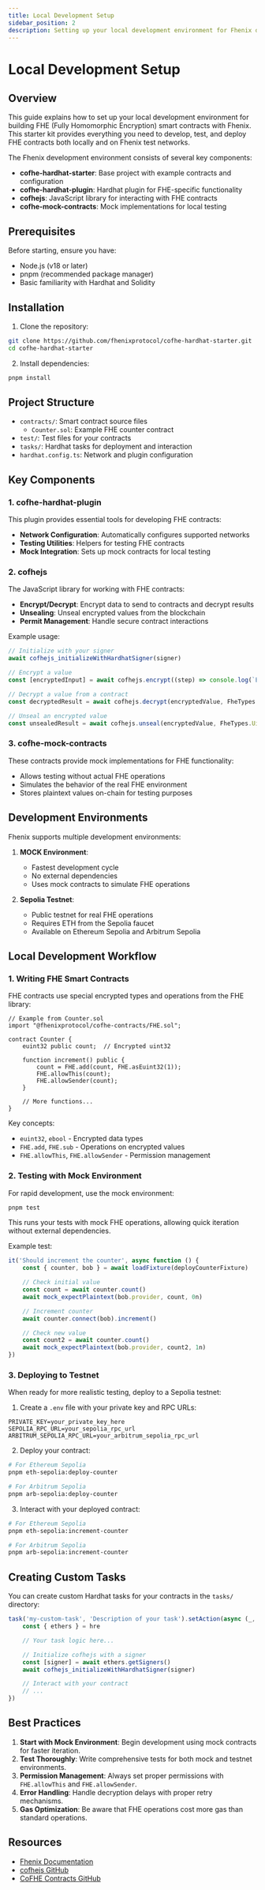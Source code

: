 ```yaml
---
title: Local Development Setup
sidebar_position: 2
description: Setting up your local development environment for Fhenix development
---
```


# Local Development Setup

## Overview

This guide explains how to set up your local development environment for building FHE (Fully Homomorphic Encryption) smart contracts with Fhenix. This starter kit provides everything you need to develop, test, and deploy FHE contracts both locally and on Fhenix test networks.

The Fhenix development environment consists of several key components:

- **cofhe-hardhat-starter**: Base project with example contracts and configuration
- **cofhe-hardhat-plugin**: Hardhat plugin for FHE-specific functionality
- **cofhejs**: JavaScript library for interacting with FHE contracts
- **cofhe-mock-contracts**: Mock implementations for local testing

## Prerequisites

Before starting, ensure you have:

- Node.js (v18 or later)
- pnpm (recommended package manager)
- Basic familiarity with Hardhat and Solidity

## Installation

1. Clone the repository:

```bash
git clone https://github.com/fhenixprotocol/cofhe-hardhat-starter.git
cd cofhe-hardhat-starter
```

2. Install dependencies:

```bash
pnpm install
```

## Project Structure

- `contracts/`: Smart contract source files
  - `Counter.sol`: Example FHE counter contract
- `test/`: Test files for your contracts
- `tasks/`: Hardhat tasks for deployment and interaction
- `hardhat.config.ts`: Network and plugin configuration

## Key Components

### 1. cofhe-hardhat-plugin

This plugin provides essential tools for developing FHE contracts:

- **Network Configuration**: Automatically configures supported networks
- **Testing Utilities**: Helpers for testing FHE contracts
- **Mock Integration**: Sets up mock contracts for local testing

### 2. cofhejs

The JavaScript library for working with FHE contracts:

- **Encrypt/Decrypt**: Encrypt data to send to contracts and decrypt results
- **Unsealing**: Unseal encrypted values from the blockchain
- **Permit Management**: Handle secure contract interactions

Example usage:

```typescript
// Initialize with your signer
await cofhejs_initializeWithHardhatSigner(signer)

// Encrypt a value
const [encryptedInput] = await cofhejs.encrypt((step) => console.log(`Encrypt step - ${step}`), [Encryptable.uint32(5n)])

// Decrypt a value from a contract
const decryptedResult = await cofhejs.decrypt(encryptedValue, FheTypes.Uint32)

// Unseal an encrypted value
const unsealedResult = await cofhejs.unseal(encryptedValue, FheTypes.Uint32)
```

### 3. cofhe-mock-contracts

These contracts provide mock implementations for FHE functionality:

- Allows testing without actual FHE operations
- Simulates the behavior of the real FHE environment
- Stores plaintext values on-chain for testing purposes

## Development Environments

Fhenix supports multiple development environments:

1. **MOCK Environment**:

   - Fastest development cycle
   - No external dependencies
   - Uses mock contracts to simulate FHE operations

2. **Sepolia Testnet**:
   - Public testnet for real FHE operations
   - Requires ETH from the Sepolia faucet
   - Available on Ethereum Sepolia and Arbitrum Sepolia

## Local Development Workflow

### 1. Writing FHE Smart Contracts

FHE contracts use special encrypted types and operations from the FHE library:

```solidity
// Example from Counter.sol
import "@fhenixprotocol/cofhe-contracts/FHE.sol";

contract Counter {
    euint32 public count;  // Encrypted uint32

    function increment() public {
        count = FHE.add(count, FHE.asEuint32(1));
        FHE.allowThis(count);
        FHE.allowSender(count);
    }

    // More functions...
}
```

Key concepts:

- `euint32`, `ebool` - Encrypted data types
- `FHE.add`, `FHE.sub` - Operations on encrypted values
- `FHE.allowThis`, `FHE.allowSender` - Permission management

### 2. Testing with Mock Environment

For rapid development, use the mock environment:

```bash
pnpm test
```

This runs your tests with mock FHE operations, allowing quick iteration without external dependencies.

Example test:

```typescript
it('Should increment the counter', async function () {
	const { counter, bob } = await loadFixture(deployCounterFixture)

	// Check initial value
	const count = await counter.count()
	await mock_expectPlaintext(bob.provider, count, 0n)

	// Increment counter
	await counter.connect(bob).increment()

	// Check new value
	const count2 = await counter.count()
	await mock_expectPlaintext(bob.provider, count2, 1n)
})
```

### 3. Deploying to Testnet

When ready for more realistic testing, deploy to a Sepolia testnet:

1. Create a `.env` file with your private key and RPC URLs:

```
PRIVATE_KEY=your_private_key_here
SEPOLIA_RPC_URL=your_sepolia_rpc_url
ARBITRUM_SEPOLIA_RPC_URL=your_arbitrum_sepolia_rpc_url
```

2. Deploy your contract:

```bash
# For Ethereum Sepolia
pnpm eth-sepolia:deploy-counter

# For Arbitrum Sepolia
pnpm arb-sepolia:deploy-counter
```

3. Interact with your deployed contract:

```bash
# For Ethereum Sepolia
pnpm eth-sepolia:increment-counter

# For Arbitrum Sepolia
pnpm arb-sepolia:increment-counter
```

## Creating Custom Tasks

You can create custom Hardhat tasks for your contracts in the `tasks/` directory:

```typescript
task('my-custom-task', 'Description of your task').setAction(async (_, hre: HardhatRuntimeEnvironment) => {
	const { ethers } = hre

	// Your task logic here...

	// Initialize cofhejs with a signer
	const [signer] = await ethers.getSigners()
	await cofhejs_initializeWithHardhatSigner(signer)

	// Interact with your contract
	// ...
})
```

## Best Practices

1. **Start with Mock Environment**: Begin development using mock contracts for faster iteration.
2. **Test Thoroughly**: Write comprehensive tests for both mock and testnet environments.
3. **Permission Management**: Always set proper permissions with `FHE.allowThis` and `FHE.allowSender`.
4. **Error Handling**: Handle decryption delays with proper retry mechanisms.
5. **Gas Optimization**: Be aware that FHE operations cost more gas than standard operations.

## Resources

- [Fhenix Documentation](https://docs.fhenix.zone)
- [cofhejs GitHub](https://github.com/FhenixProtocol/cofhejs)
- [CoFHE Contracts GitHub](https://github.com/FhenixProtocol/cofhe-contracts)
